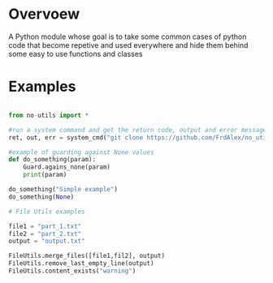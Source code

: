 # Overvoew

A Python module whose goal is to take some common cases of python code that become repetive and used everywhere and hide them behind some easy to use functions and classes

# Examples

```python

from no-utils import *

#run a system command and get the return code, output and error messages
ret, out, err = system_cmd("git clone https://github.com/FrdAlex/no_utils.git")

#example of guarding against None values
def do_something(param):
    Guard.agains_none(param)
    print(param)

do_something("Simple example")
do_something(None)

# File Utils examples

file1 = "part_1.txt"
file2 = "part_2.txt"
output = "output.txt"

FileUtils.merge_files([file1,fil2], output)
FileUtils.remove_last_empty_line(output)
FileUtils.content_exists("warning")
```
